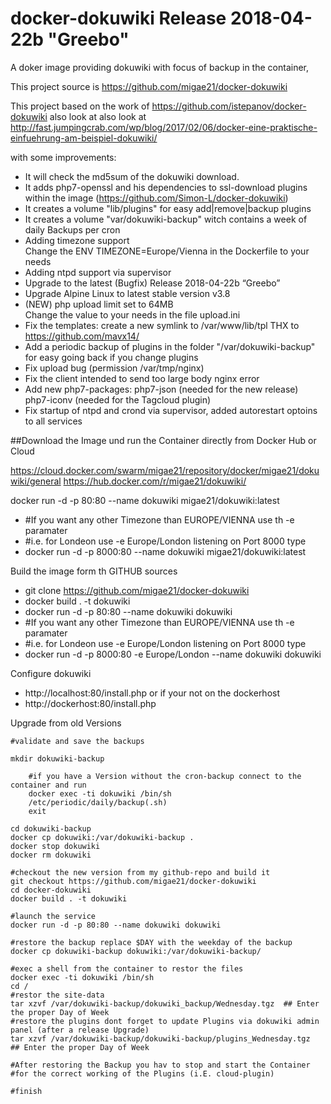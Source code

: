# docker-dokuwiki Release 2018-04-22b "Greebo"

A doker image providing dokuwiki with focus of backup in the container,  

This project source is https://github.com/migae21/docker-dokuwiki

This project based on the work of https://github.com/istepanov/docker-dokuwiki also look at 
also look at http://fast.jumpingcrab.com/wp/blog/2017/02/06/docker-eine-praktische-einfuehrung-am-beispiel-dokuwiki/

with some improvements:
  * It will check the md5sum of the dokuwiki download.
  * It adds php7-openssl and his dependencies to ssl-download plugins within the image (https://github.com/Simon-L/docker-dokuwiki)
  * It creates a volume "lib/plugins" for easy add|remove|backup plugins
  * It creates a volume "var/dokuwiki-backup" witch contains a week of daily Backups per cron
  * Adding timezone support \
    Change the ENV TIMEZONE=Europe/Vienna in the Dockerfile to your needs
  * Adding ntpd support via supervisor
  * Upgrade to the latest (Bugfix) Release 2018-04-22b “Greebo”
  * Upgrade Alpine Linux to latest stable version v3.8
  * (NEW) php upload limit set to 64MB \
    Change the value to your needs in the file upload.ini
  * Fix the templates: create a new symlink to /var/www/lib/tpl  THX to https://github.com/mavx14/
  * Add a periodic backup of plugins in the folder "/var/dokuwiki-backup" for easy going back if you change plugins
  * Fix upload bug (permission /var/tmp/nginx)
  * Fix the client intended to send too large body nginx error
  * Add new php7-packages: php7-json (needed for the new release) php7-iconv (needed for the Tagcloud plugin)
  * Fix startup of ntpd and crond via supervisor, added autorestart optoins to all services
 
##Download the Image und run the Container directly from Docker Hub or Cloud

https://cloud.docker.com/swarm/migae21/repository/docker/migae21/dokuwiki/general
https://hub.docker.com/r/migae21/dokuwiki/

  docker run -d -p 80:80 --name dokuwiki migae21/dokuwiki:latest
  * #If you want any other Timezone than EUROPE/VIENNA use th -e paramater
  * #i.e. for Londeon use -e Europe/London listening on Port 8000 type
  * docker run -d -p 8000:80 --name dokuwiki migae21/dokuwiki:latest


Build the image form th GITHUB sources

  * git clone https://github.com/migae21/docker-dokuwiki
  * docker build . -t dokuwiki
  * docker run -d -p 80:80 --name dokuwiki dokuwiki
  * #If you want any other Timezone than EUROPE/VIENNA use th -e paramater
  * #i.e. for Londeon use -e Europe/London listening on Port 8000 type
  * docker run -d -p 8000:80 -e Europe/London --name dokuwiki dokuwiki 

Configure dokuwiki

  * http://localhost:80/install.php
    or if your not on the dockerhost
  * http://dockerhost:80/install.php

Upgrade from old Versions
```
#validate and save the backups

mkdir dokuwiki-backup

    #if you have a Version without the cron-backup connect to the container and run 
    docker exec -ti dokuwiki /bin/sh
    /etc/periodic/daily/backup(.sh)   
    exit

cd dokuwiki-backup
docker cp dokuwiki:/var/dokuwiki-backup .
docker stop dokuwiki
docker rm dokuwiki

#checkout the new version from my github-repo and build it
git checkout https://github.com/migae21/docker-dokuwiki
cd docker-dokuwiki
docker build . -t dokuwiki

#launch the service
docker run -d -p 80:80 --name dokuwiki dokuwiki

#restore the backup replace $DAY with the weekday of the backup
docker cp dokuwiki-backup dokuwiki:/var/dokuwiki-backup/

#exec a shell from the container to restor the files
docker exec -ti dokuwiki /bin/sh
cd /
#restor the site-data
tar xzvf /var/dokuwiki-backup/dokuwiki_backup/Wednesday.tgz  ## Enter the proper Day of Week
#restore the plugins dont forget to update Plugins via dokuwiki admin panel (after a release Upgrade)
tar xzvf /var/dokuwiki-backup/dokuwiki-backup/plugins_Wednesday.tgz  ## Enter the proper Day of Week

#After restoring the Backup you hav to stop and start the Container 
#for the correct working of the Plugins (i.E. cloud-plugin)

#finish

```


